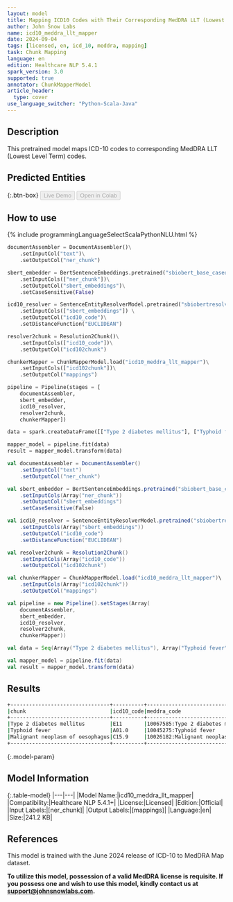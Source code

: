 ```yaml
---
layout: model
title: Mapping ICD10 Codes with Their Corresponding MedDRA LLT (Lowest Level Term) Codes
author: John Snow Labs
name: icd10_meddra_llt_mapper
date: 2024-09-04
tags: [licensed, en, icd_10, meddra, mapping]
task: Chunk Mapping
language: en
edition: Healthcare NLP 5.4.1
spark_version: 3.0
supported: true
annotator: ChunkMapperModel
article_header:
  type: cover
use_language_switcher: "Python-Scala-Java"
---
```


## Description

This pretrained model maps ICD-10 codes to corresponding MedDRA LLT (Lowest Level Term) codes.

## Predicted Entities



{:.btn-box}
<button class="button button-orange" disabled>Live Demo</button>
<button class="button button-orange" disabled>Open in Colab</button>


## How to use



<div class="tabs-box" markdown="1">
{% include programmingLanguageSelectScalaPythonNLU.html %}
  
```python
documentAssembler = DocumentAssembler()\
    .setInputCol("text")\
    .setOutputCol("ner_chunk")

sbert_embedder = BertSentenceEmbeddings.pretrained("sbiobert_base_cased_mli", "en", "clinical/models")\
    .setInputCols(["ner_chunk"])\
    .setOutputCol("sbert_embeddings")\
    .setCaseSensitive(False)

icd10_resolver = SentenceEntityResolverModel.pretrained("sbiobertresolve_icd10cm_augmented", "en", "clinical/models")\
    .setInputCols(["sbert_embeddings"]) \
    .setOutputCol("icd10_code")\
    .setDistanceFunction("EUCLIDEAN")

resolver2chunk = Resolution2Chunk()\
    .setInputCols(["icd10_code"])\
    .setOutputCol("icd102chunk")

chunkerMapper = ChunkMapperModel.load("icd10_meddra_llt_mapper")\
    .setInputCols(["icd102chunk"])\
    .setOutputCol("mappings")

pipeline = Pipeline(stages = [
    documentAssembler,
    sbert_embedder,
    icd10_resolver,
    resolver2chunk,
    chunkerMapper])

data = spark.createDataFrame([["Type 2 diabetes mellitus"], ["Typhoid fever"], ["Malignant neoplasm of oesophagus"]]).toDF("text")

mapper_model = pipeline.fit(data)
result = mapper_model.transform(data)
```
```scala
val documentAssembler = DocumentAssembler()
    .setInputCol("text")
    .setOutputCol("ner_chunk")

val sbert_embedder = BertSentenceEmbeddings.pretrained("sbiobert_base_cased_mli", "en", "clinical/models")
    .setInputCols(Array("ner_chunk"))
    .setOutputCol("sbert_embeddings")
    .setCaseSensitive(False)

val icd10_resolver = SentenceEntityResolverModel.pretrained("sbiobertresolve_icd10cm_augmented", "en", "clinical/models")\
    .setInputCols(Array("sbert_embeddings"))
    .setOutputCol("icd10_code")
    .setDistanceFunction("EUCLIDEAN")

val resolver2chunk = Resolution2Chunk()
    .setInputCols(Array("icd10_code"))
    .setOutputCol("icd102chunk")

val chunkerMapper = ChunkMapperModel.load("icd10_meddra_llt_mapper")\
    .setInputCols(Array("icd102chunk"))
    .setOutputCol("mappings")

val pipeline = new Pipeline().setStages(Array(
    documentAssembler,
    sbert_embedder,
    icd10_resolver,
    resolver2chunk,
    chunkerMapper))

val data = Seq(Array("Type 2 diabetes mellitus"), Array("Typhoid fever"), Array("Malignant neoplasm of oesophagus")).toDF("text")

val mapper_model = pipeline.fit(data)
val result = mapper_model.transform(data)
```
</div>

## Results

```bash
+--------------------------------+----------+--------------------------------------------------------+
|chunk                           |icd10_code|meddra_code                                             |
+--------------------------------+----------+--------------------------------------------------------+
|Type 2 diabetes mellitus        |E11       |10067585:Type 2 diabetes mellitus                       |
|Typhoid fever                   |A01.0     |10045275:Typhoid fever                                  |
|Malignant neoplasm of oesophagus|C15.9     |10026182:Malignant neoplasm of oesophagus, unspecified  |
+--------------------------------+----------+--------------------------------------------------------+
```

{:.model-param}
## Model Information

{:.table-model}
|---|---|
|Model Name:|icd10_meddra_llt_mapper|
|Compatibility:|Healthcare NLP 5.4.1+|
|License:|Licensed|
|Edition:|Official|
|Input Labels:|[ner_chunk]|
|Output Labels:|[mappings]|
|Language:|en|
|Size:|241.2 KB|

## References

This model is trained with the June 2024 release of ICD-10 to MedDRA Map dataset.

**To utilize this model, possession of a valid MedDRA license is requisite. If you possess one and wish to use this model, kindly contact us at support@johnsnowlabs.com.**

